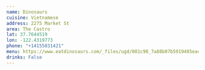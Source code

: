 ```yaml
---
name: Dinosaurs
cuisine: Vietnamese
address: 2275 Market St
area: The Castro
lat: 37.7644519
lon: -122.4319773
phone: "+14155031421"
menu: https://www.eatdinosaurs.com/_files/ugd/081c98_7a88b07b5919485eac0b3e6e2f34d4cb.pdf
drinks: False
---
```

